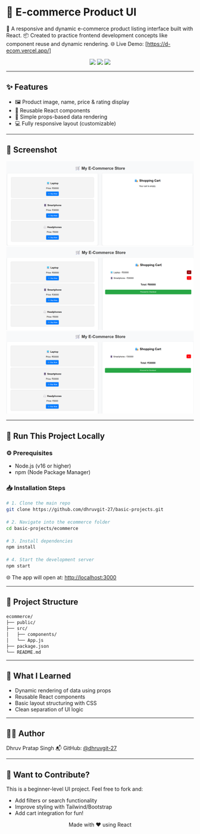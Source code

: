 # 🛒 E-commerce Product UI

🧾 A responsive and dynamic e-commerce product listing interface built with React.
📦 Created to practice frontend development concepts like component reuse and dynamic rendering.
🌐 Live Demo: [https://d-ecom.vercel.app/]

<div align="center">
  <img src="https://img.shields.io/badge/Tech-React-blue?style=flat-square" />
  <img src="https://img.shields.io/badge/Level-Beginner-green?style=flat-square" />
  <img src="https://img.shields.io/badge/Status-Completed-success?style=flat-square" />
</div>

---

## ✨ Features

* 🖼️ Product image, name, price & rating display
* 🧩 Reusable React components
* 🧠 Simple props-based data rendering
* 💻 Fully responsive layout (customizable)

---

## 📸 Screenshot

![App Screenshot](./ecom1.png)
![App Screenshot](./ecom2.png)
![App Screenshot](./ecom3.png)

---

## 🚀 Run This Project Locally

### ⚙️ Prerequisites

* Node.js (v16 or higher)
* npm (Node Package Manager)

### 📥 Installation Steps

```bash
# 1. Clone the main repo
git clone https://github.com/dhruvgit-27/basic-projects.git

# 2. Navigate into the ecommerce folder
cd basic-projects/ecommerce

# 3. Install dependencies
npm install

# 4. Start the development server
npm start
```

🌐 The app will open at: [http://localhost:3000](http://localhost:3000)

---

## 📁 Project Structure

```
ecommerce/
├── public/
├── src/
│   ├── components/
│   └── App.js
├── package.json
└── README.md
```

---

## 🧠 What I Learned

* Dynamic rendering of data using props
* Reusable React components
* Basic layout structuring with CSS
* Clean separation of UI logic

---

## 👨‍💻 Author

Dhruv Pratap Singh
📬 GitHub: [@dhruvgit-27](https://github.com/dhruvgit-27)

---

## 💬 Want to Contribute?

This is a beginner-level UI project. Feel free to fork and:

* Add filters or search functionality
* Improve styling with Tailwind/Bootstrap
* Add cart integration for fun!

<p align="center"> Made with ❤️ using React </p>
